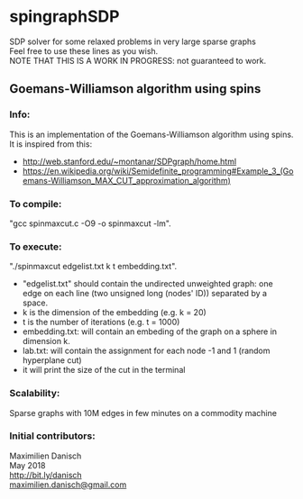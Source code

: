 # spingraphSDP
SDP solver for some relaxed problems in very large sparse graphs  
Feel free to use these lines as you wish.  
NOTE THAT THIS IS A WORK IN PROGRESS: not guaranteed to work.

## Goemans-Williamson algorithm using spins

### Info:
This is an implementation of the Goemans-Williamson algorithm using spins.  
It is inspired from this:
- http://web.stanford.edu/~montanar/SDPgraph/home.html
- https://en.wikipedia.org/wiki/Semidefinite_programming#Example_3_(Goemans-Williamson_MAX_CUT_approximation_algorithm)

### To compile:
"gcc spinmaxcut.c -O9 -o spinmaxcut -lm".

### To execute:
"./spinmaxcut edgelist.txt k t embedding.txt".
- "edgelist.txt" should contain the undirected unweighted graph: one edge on each line (two unsigned long (nodes' ID)) separated by a space.
- k is the dimension of the embedding (e.g. k = 20)
- t is the number of iterations (e.g. t = 1000)
- embedding.txt: will contain an embeding of the graph on a sphere in dimension k.
- lab.txt: will contain the assignment for each node -1 and 1 (random hyperplane cut)
- it will print the size of the cut in the terminal

### Scalability:

Sparse graphs with 10M edges in few minutes on a commodity machine

### Initial contributors:
Maximilien Danisch  
May 2018  
http://bit.ly/danisch  
maximilien.danisch@gmail.com
